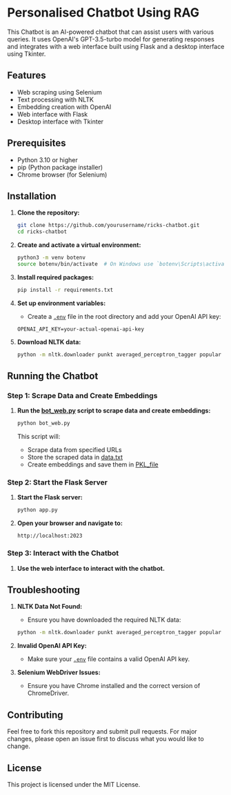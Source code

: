 # Personalised Chatbot Using RAG

This Chatbot is an AI-powered chatbot that can assist users with various queries. It uses OpenAI's GPT-3.5-turbo model for generating responses and integrates with a web interface built using Flask and a desktop interface using Tkinter.

## Features
- Web scraping using Selenium
- Text processing with NLTK
- Embedding creation with OpenAI
- Web interface with Flask
- Desktop interface with Tkinter

## Prerequisites
- Python 3.10 or higher
- pip (Python package installer)
- Chrome browser (for Selenium)

## Installation

1. **Clone the repository:**
    ```bash
    git clone https://github.com/yourusername/ricks-chatbot.git
    cd ricks-chatbot
    ```

2. **Create and activate a virtual environment:**
    ```bash
    python3 -m venv botenv
    source botenv/bin/activate  # On Windows use `botenv\Scripts\activate`
    ```

3. **Install required packages:**
    ```bash
    pip install -r requirements.txt
    ```

4. **Set up environment variables:**
    - Create a [`.env`](.env ) file in the root directory and add your OpenAI API key:
    ```plaintext
    OPENAI_API_KEY=your-actual-openai-api-key
    ```

5. **Download NLTK data:**
    ```bash
    python -m nltk.downloader punkt averaged_perceptron_tagger popular averaged_perceptron_tagger_eng
    ```

## Running the Chatbot

### Step 1: Scrape Data and Create Embeddings

1. **Run the [bot_web.py](http://_vscodecontentref_/1) script to scrape data and create embeddings:**
    ```bash
    python bot_web.py
    ```

    This script will:
    - Scrape data from specified URLs
    - Store the scraped data in [data.txt](http://_vscodecontentref_/2)
    - Create embeddings and save them in [PKL_file](http://_vscodecontentref_/3)

### Step 2: Start the Flask Server

1. **Start the Flask server:**
    ```bash
    python app.py
    ```

2. **Open your browser and navigate to:**
    ```
    http://localhost:2023
    ```

### Step 3: Interact with the Chatbot

1. **Use the web interface to interact with the chatbot.**


## Troubleshooting

1. **NLTK Data Not Found:**
    - Ensure you have downloaded the required NLTK data:
    ```bash
    python -m nltk.downloader punkt averaged_perceptron_tagger popular averaged_perceptron_tagger_eng
    ```

2. **Invalid OpenAI API Key:**
    - Make sure your [`.env`](.env ) file contains a valid OpenAI API key.

3. **Selenium WebDriver Issues:**
    - Ensure you have Chrome installed and the correct version of ChromeDriver.

## Contributing

Feel free to fork this repository and submit pull requests. For major changes, please open an issue first to discuss what you would like to change.

## License

This project is licensed under the MIT License.